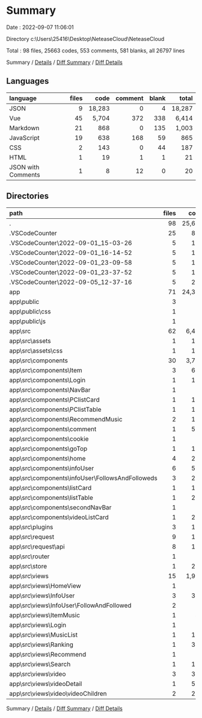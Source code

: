 # Summary

Date : 2022-09-07 11:06:01

Directory c:\\Users\\25416\\Desktop\\NeteaseCloud\\NeteaseCloud

Total : 98 files,  25663 codes, 553 comments, 581 blanks, all 26797 lines

Summary / [Details](details.md) / [Diff Summary](diff.md) / [Diff Details](diff-details.md)

## Languages
| language | files | code | comment | blank | total |
| :--- | ---: | ---: | ---: | ---: | ---: |
| JSON | 9 | 18,283 | 0 | 4 | 18,287 |
| Vue | 45 | 5,704 | 372 | 338 | 6,414 |
| Markdown | 21 | 868 | 0 | 135 | 1,003 |
| JavaScript | 19 | 638 | 168 | 59 | 865 |
| CSS | 2 | 143 | 0 | 44 | 187 |
| HTML | 1 | 19 | 1 | 1 | 21 |
| JSON with Comments | 1 | 8 | 12 | 0 | 20 |

## Directories
| path | files | code | comment | blank | total |
| :--- | ---: | ---: | ---: | ---: | ---: |
| . | 98 | 25,663 | 553 | 581 | 26,797 |
| .VSCodeCounter | 25 | 858 | 0 | 130 | 988 |
| .VSCodeCounter\\2022-09-01_15-03-26 | 5 | 154 | 0 | 26 | 180 |
| .VSCodeCounter\\2022-09-01_16-14-52 | 5 | 159 | 0 | 26 | 185 |
| .VSCodeCounter\\2022-09-01_23-09-58 | 5 | 170 | 0 | 26 | 196 |
| .VSCodeCounter\\2022-09-01_23-37-52 | 5 | 165 | 0 | 26 | 191 |
| .VSCodeCounter\\2022-09-05_12-37-16 | 5 | 210 | 0 | 26 | 236 |
| app | 71 | 24,368 | 553 | 449 | 25,370 |
| app\\public | 3 | 35 | 4 | 1 | 40 |
| app\\public\\css | 1 | 1 | 0 | 0 | 1 |
| app\\public\\js | 1 | 15 | 3 | 0 | 18 |
| app\\src | 62 | 6,440 | 536 | 440 | 7,416 |
| app\\src\\assets | 1 | 142 | 0 | 44 | 186 |
| app\\src\\assets\\css | 1 | 142 | 0 | 44 | 186 |
| app\\src\\components | 30 | 3,729 | 173 | 229 | 4,131 |
| app\\src\\components\\Item | 3 | 652 | 21 | 11 | 684 |
| app\\src\\components\\Login | 1 | 105 | 0 | 3 | 108 |
| app\\src\\components\\NavBar | 1 | 81 | 2 | 5 | 88 |
| app\\src\\components\\PClistCard | 1 | 121 | 7 | 8 | 136 |
| app\\src\\components\\PClistTable | 1 | 184 | 9 | 18 | 211 |
| app\\src\\components\\RecommendMusic | 2 | 122 | 1 | 16 | 139 |
| app\\src\\components\\comment | 1 | 531 | 49 | 54 | 634 |
| app\\src\\components\\cookie | 1 | 22 | 3 | 4 | 29 |
| app\\src\\components\\goTop | 1 | 109 | 5 | 12 | 126 |
| app\\src\\components\\home | 4 | 273 | 7 | 16 | 296 |
| app\\src\\components\\infoUser | 6 | 518 | 28 | 26 | 572 |
| app\\src\\components\\infoUser\\FollowsAndFolloweds | 3 | 264 | 24 | 20 | 308 |
| app\\src\\components\\listCard | 1 | 122 | 7 | 8 | 137 |
| app\\src\\components\\listTable | 1 | 208 | 4 | 16 | 228 |
| app\\src\\components\\secondNavBar | 1 | 87 | 1 | 5 | 93 |
| app\\src\\components\\videoListCard | 1 | 209 | 16 | 12 | 237 |
| app\\src\\plugins | 3 | 119 | 13 | 10 | 142 |
| app\\src\\request | 9 | 133 | 75 | 35 | 243 |
| app\\src\\request\\api | 8 | 122 | 63 | 32 | 217 |
| app\\src\\router | 1 | 94 | 33 | 4 | 131 |
| app\\src\\store | 1 | 204 | 34 | 3 | 241 |
| app\\src\\views | 15 | 1,964 | 202 | 109 | 2,275 |
| app\\src\\views\\HomeView | 1 | 23 | 1 | 4 | 28 |
| app\\src\\views\\InfoUser | 3 | 319 | 22 | 16 | 357 |
| app\\src\\views\\InfoUser\\FollowAndFollowed | 2 | 78 | 17 | 14 | 109 |
| app\\src\\views\\ItemMusic | 1 | 47 | 8 | 4 | 59 |
| app\\src\\views\\Login | 1 | 11 | 0 | 2 | 13 |
| app\\src\\views\\MusicList | 1 | 143 | 8 | 2 | 153 |
| app\\src\\views\\Ranking | 1 | 341 | 10 | 2 | 353 |
| app\\src\\views\\Recommend | 1 | 27 | 0 | 4 | 31 |
| app\\src\\views\\Search | 1 | 104 | 5 | 4 | 113 |
| app\\src\\views\\video | 3 | 365 | 50 | 19 | 434 |
| app\\src\\views\\videoDetail | 1 | 579 | 98 | 51 | 728 |
| app\\src\\views\\video\\videoChildren | 2 | 280 | 48 | 17 | 345 |

Summary / [Details](details.md) / [Diff Summary](diff.md) / [Diff Details](diff-details.md)